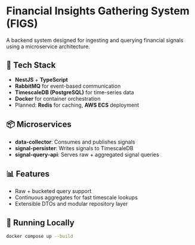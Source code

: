 # Financial Insights Gathering System (FIGS)

A backend system designed for ingesting and querying financial signals using a microservice architecture.

## 🧠 Tech Stack

- **NestJS** + **TypeScript**
- **RabbitMQ** for event-based communication
- **TimescaleDB (PostgreSQL)** for time-series data
- **Docker** for container orchestration
- Planned: **Redis** for caching, **AWS ECS** deployment

## 📦 Microservices

- **data-collector**: Consumes and publishes signals
- **signal-persister**: Writes signals to TimescaleDB
- **signal-query-api**: Serves raw + aggregated signal queries

## 📊 Features

- Raw + bucketed query support
- Continuous aggregates for fast timescale lookups
- Extensible DTOs and modular repository layer

## 🚀 Running Locally

```bash
docker compose up --build
